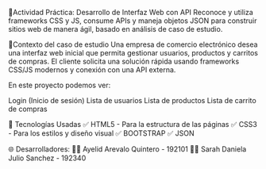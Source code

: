 🧩Actividad Práctica: Desarrollo de
Interfaz Web con API
Reconoce y utiliza frameworks CSS y JS, consume APIs y maneja objetos JSON para
construir sitios web de manera ágil, basado en análisis de caso de estudio.

📝Contexto del caso de estudio
Una empresa de comercio electrónico desea una interfaz web inicial que permita gestionar
usuarios, productos y carritos de compras. El cliente solicita una solución rápida usando
frameworks CSS/JS modernos y conexión con una API externa.

En este proyecto podemos ver:

Login (Inicio de sesión)
Lista de usuarios
Lista de productos
Lista de carrito de compras

🎨 Tecnologías Usadas
✅ HTML5 - Para la estructura de las páginas
✅ CSS3 - Para los estilos y diseño visual
✅ BOOTSTRAP 
✅ JSON



🌐 Desarrolladores:
👨‍💻 Ayelid Arevalo Quintero - 192101
👨‍💻 Sarah Daniela Julio Sanchez - 192340
